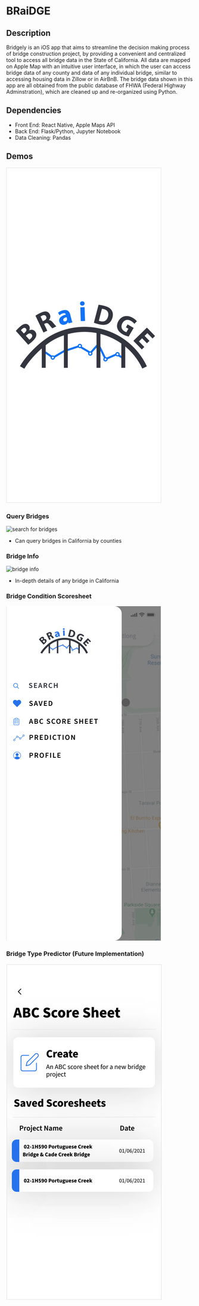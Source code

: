 # BRaiDGE

## Description
Bridgely is an iOS app that aims to streamline the decision making process of bridge construction project, by providing a convenient and centralized tool to access all bridge data
in the State of California. All data are mapped on Apple Map with an intuitive user interface, in which the user can access bridge data of any county and data of any individual 
bridge, similar to accessing housing data in Zillow or in AirBnB. The bridge data shown in this app are all obtained from the public database of FHWA (Federal Highway Adminstration),
which are cleaned up and re-organized using Python. 

## Dependencies
* Front End: React Native, Apple Maps API
* Back End: Flask/Python, Jupyter Notebook
* Data Cleaning: Pandas

## Demos
![](Screen%20Shot%202021-02-08%20at%2011.41.16%20PM.png)

### Query Bridges
![search for bridges](./braidge_search_demo.gif)
* Can query bridges in California by counties

### Bridge Info
![bridge info](./braidge_info_demo.gif)
* In-depth details of any bridge in California

### Bridge Condition Scoresheet
![](Screen%20Shot%202021-02-08%20at%2011.41.43%20PM.png)

### Bridge Type Predictor (Future Implementation)
![](Screen%20Shot%202021-02-08%20at%2011.43.15%20PM.png)




